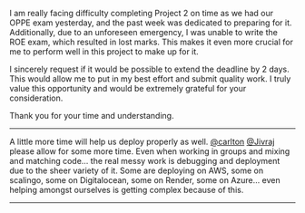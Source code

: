 I am really facing difficulty completing Project 2 on time as we had our OPPE
exam yesterday, and the past week was dedicated to preparing for it.
Additionally, due to an unforeseen emergency, I was unable to write the ROE
exam, which resulted in lost marks. This makes it even more crucial for me to
perform well in this project to make up for it.

I sincerely request if it would be possible to extend the deadline by 2 days.
This would allow me to put in my best effort and submit quality work. I truly
value this opportunity and would be extremely grateful for your consideration.

Thank you for your time and understanding.



---

A little more time will help us deploy properly as well.
[@carlton](/u/carlton) [@Jivraj](/u/jivraj) please allow for some more time.
Even when working in groups and mixing and matching code… the real messy work
is debugging and deployment due to the sheer variety of it. Some are deploying
on AWS, some on scalingo, some on Digitalocean, some on Render, some on Azure…
even helping amongst ourselves is getting complex because of this.



---

